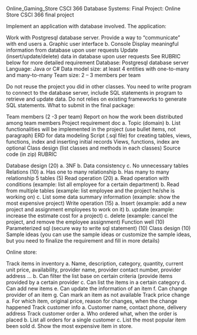 Online_Gaming_Store
CSCI 366 Database Systems: Final Project: Online Store CSCI 366 final project

Implement an application with database involved. The application:

Work with Postgresql database server.
Provide a way to “communicate” with end users a. Graphic user interface b. Console
Display meaningful information from database upon user requests
Update (insert/update/delete) data in database upon user requests See RUBRIC below for more detailed requirement
Database: Postgresql database server Language: Java or C# Data model size: at least 4 entities with one-to-many and many-to-many Team size: 2 – 3 members per team

Do not reuse the project you did in other classes.
You need to write program to connect to the database server, include SQL statements in program to retrieve and update data. Do not relies on existing frameworks to generate SQL statements.
What to submit in the final package:

Team members (2 -3 per team)
Report on how the work been distributed among team members
Project requirement doc a. Topic (domain) b. List functionalities will be implemented in the project (use bullet items, not paragraph)
ERD for data modeling
Script (.sql file) for creating tables, views, functions, index and inserting initial records Views, functions, index are optional
Class design (list classes and methods in each classes)
Source code (in zip)
RUBRIC

Database design (20) a. 3NF b. Data consistency c. No unnecessary tables
Relations (10) a. Has one to many relationship b. Has many to many relationship
5 tables (5)
Read operation (20) a. Read operation with conditions (example: list all employee for a certain department) b. Read from multiple tables (example: list employee and the project he/she is working on) c. List some data summary information (example: show the most expensive project)
Write operation (15) a. Insert (example: add a new project and assignment employees to work on it) b. update (example: increase the estimate cost for a project) c. delete (example: cancel the project, and remove the employee assignment)
Function well (10)
Parameterized sql (secure way to write sql statement) (10)
Class design (10)
Sample ideas (you can use the sample ideas or customize the sample ideas, but you need to finalize the requirement and fill in more details)

Online store:

Track items in inventory a. Name, description, category, quantity, current unit price, availability, provider name, provider contact number, provider address … b. Can filter the list base on certain criteria (provide items provided by a certain provider c. Can list the items in a certain category d. Can add new items e. Can update the information of an item f. Can change provider of an item g. Can mark an item as not available
Track price change a. For which item, original price, reason for changes, when the change happened
Track customer info a. Customer name, contact phone, delivery address
Track customer order a. Who ordered what, when the order is placed b. List all orders for a single customer c. List the most popular item been sold d. Show the most expensive item in store.
